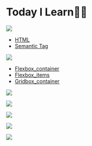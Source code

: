 # Today I Learn✍🏻

<img src="https://img.shields.io/badge/HTML5-E34F26?style=flat-square&logo=HTML5&logoColor=white"/></a>
  - <a href="https://github.com/hyemiL/TIL/blob/main/html/HTML.md"> HTML</a>
  - <a href="https://github.com/hyemiL/TIL/blob/main/html/semanticTag.md">Semantic Tag</a>

<img src="https://img.shields.io/badge/CSS3-1572B6?style=flat-square&logo=CSS3&logoColor=white"/></a>
- <a href="https://github.com/hyemiL/TIL/blob/main/css/Flexbox_container.md">Flexbox_container</a>
- <a href="https://github.com/hyemiL/TIL/blob/main/css/Flexbox_items.md">Flexbox_items</a>
- <a href="https://github.com/hyemiL/TIL/blob/main/css/gridbox_container.md">Gridbox_container</a>

<img src="https://img.shields.io/badge/JavaScript-F7DF1E?style=flat-square&logo=JavaScript&logoColor=white"/></a>

<img src="https://img.shields.io/badge/jQuery-0769AD?style=flat-square&logo=jQuery&logoColor=white"/></a>

<img src="https://img.shields.io/badge/Java-007396?style=flat-square&logo=Java&logoColor=white"/></a>

<img src="https://img.shields.io/badge/Spring-6DB33F?style=flat-square&logo=Spring&logoColor=white"/></a>

<img src="https://img.shields.io/badge/Oracle-F80000?style=flat-square&logo=Oracle&logoColor=white"/></a>

